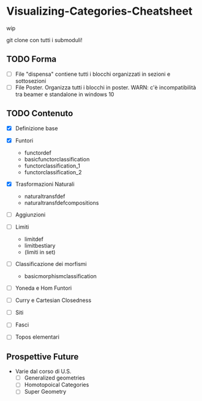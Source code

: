 # Visualizing-Categories-Cheatsheet
wip

git clone con tutti i submoduli!

## TODO Forma
- [ ] File "dispensa" contiene tutti i blocchi organizzati in sezioni e sottosezioni
- [ ] File Poster. Organizza tutti i blocchi in poster. WARN: c'è incompatibilità tra beamer e standalone in windows 10

## TODO Contenuto
- [x] Definizione base
- [x] Funtori
  - functordef
  - basicfunctorclassification
  - functorclassification_1
  - functorclassification_2
- [x] Trasformazioni Naturali
  - naturaltransfdef
  - naturaltransfdefcompositions
- [ ] Aggiunzioni
- [ ] Limiti
  - limitdef
  - limitbestiary
  - (limiti in set)
- [ ] Classificazione dei morfismi
  - basicmorphismclassification
- [ ] Yoneda e Hom Funtori
- [ ] Curry e Cartesian Closedness
- [ ] Siti
- [ ] Fasci
- [ ] Topos elementari


## Prospettive Future
- Varie dal corso di U.S.
  - [ ] Generalized geometries
  - [ ] Homotopoical Categories
  - [ ] Super Geometry
